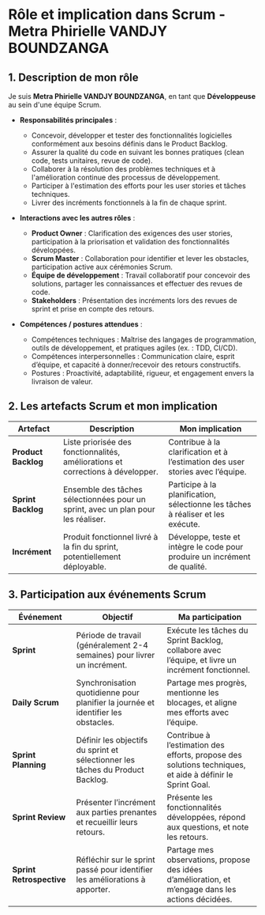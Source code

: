 # Rôle et implication dans Scrum - Metra Phirielle VANDJY BOUNDZANGA

## 1. Description de mon rôle

Je suis **Metra Phirielle VANDJY BOUNDZANGA**, en tant que **Développeuse** au sein d'une équipe Scrum.

- **Responsabilités principales** :
  - Concevoir, développer et tester des fonctionnalités logicielles conformément aux besoins définis dans le Product Backlog.
  - Assurer la qualité du code en suivant les bonnes pratiques (clean code, tests unitaires, revue de code).
  - Collaborer à la résolution des problèmes techniques et à l'amélioration continue des processus de développement.
  - Participer à l'estimation des efforts pour les user stories et tâches techniques.
  - Livrer des incréments fonctionnels à la fin de chaque sprint.

- **Interactions avec les autres rôles** :
  - **Product Owner** : Clarification des exigences des user stories, participation à la priorisation et validation des fonctionnalités développées.
  - **Scrum Master** : Collaboration pour identifier et lever les obstacles, participation active aux cérémonies Scrum.
  - **Équipe de développement** : Travail collaboratif pour concevoir des solutions, partager les connaissances et effectuer des revues de code.
  - **Stakeholders** : Présentation des incréments lors des revues de sprint et prise en compte des retours.

- **Compétences / postures attendues** :
  - Compétences techniques : Maîtrise des langages de programmation, outils de développement, et pratiques agiles (ex. : TDD, CI/CD).
  - Compétences interpersonnelles : Communication claire, esprit d’équipe, et capacité à donner/recevoir des retours constructifs.
  - Postures : Proactivité, adaptabilité, rigueur, et engagement envers la livraison de valeur.

## 2. Les artefacts Scrum et mon implication

| **Artefact**         | **Description**                                                                 | **Mon implication**                                                                 |
|-----------------------|--------------------------------------------------------------------------------|-------------------------------------------------------------------------------------|
| **Product Backlog**   | Liste priorisée des fonctionnalités, améliorations et corrections à développer. | Contribue à la clarification et à l’estimation des user stories avec l’équipe.       |
| **Sprint Backlog**    | Ensemble des tâches sélectionnées pour un sprint, avec un plan pour les réaliser. | Participe à la planification, sélectionne les tâches à réaliser et les exécute.      |
| **Incrément**         | Produit fonctionnel livré à la fin du sprint, potentiellement déployable.       | Développe, teste et intègre le code pour produire un incrément de qualité.           |

## 3. Participation aux événements Scrum

| **Événement**         | **Objectif**                                                                   | **Ma participation**                                                                 |
|-----------------------|--------------------------------------------------------------------------------|-------------------------------------------------------------------------------------|
| **Sprint**            | Période de travail (généralement 2-4 semaines) pour livrer un incrément.       | Exécute les tâches du Sprint Backlog, collabore avec l’équipe, et livre un incrément fonctionnel. |
| **Daily Scrum**       | Synchronisation quotidienne pour planifier la journée et identifier les obstacles. | Partage mes progrès, mentionne les blocages, et aligne mes efforts avec l’équipe.     |
| **Sprint Planning**   | Définir les objectifs du sprint et sélectionner les tâches du Product Backlog.  | Contribue à l’estimation des efforts, propose des solutions techniques, et aide à définir le Sprint Goal. |
| **Sprint Review**     | Présenter l’incrément aux parties prenantes et recueillir leurs retours.        | Présente les fonctionnalités développées, répond aux questions, et note les retours. |
| **Sprint Retrospective** | Réfléchir sur le sprint passé pour identifier les améliorations à apporter.     | Partage mes observations, propose des idées d’amélioration, et m’engage dans les actions décidées. |
